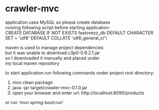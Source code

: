# crawler-mvc

application uses MySQL so please create database\
running following script before starting application:\
CREATE DATABASE IF NOT EXISTS fastovezz_db DEFAULT CHARACTER SET = 'utf8' DEFAULT COLLATE 'utf8_general_ci'\

maven is used to manage project dependencies\
but it was unable to download c3p0-0.9.2.1.jar\
so I downloaded it manually and placed under\
my local maven repository

to start application run following commands under project root directory:
1. mvn clean package
2. java -jar target/crawler-mvc-0.1.0.jar 
3. open your browser and enter url: http://localhost:8090/products

or run 'mvn spring-boot:run'
